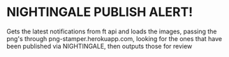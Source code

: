 # NIGHTINGALE PUBLISH ALERT!

Gets the latest notifications from ft api and loads the images, passing the png's through png-stamper.herokuapp.com, looking for the ones that have been published via NIGHTINGALE, then outputs those for review
